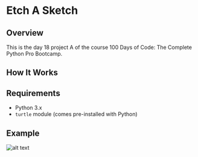 # Etch A Sketch

## Overview
This is the day 18 project A of the course 100 Days of Code: The Complete Python Pro Bootcamp.

## How It Works


## Requirements

- Python 3.x
- `turtle` module (comes pre-installed with Python)

## **Example**

![alt text]()

